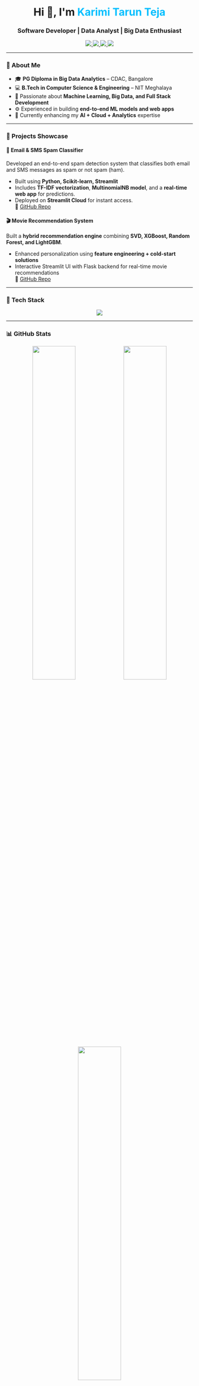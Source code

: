 <!-- Animated Header -->
<h1 align="center">Hi 👋, I'm <span style="color:#00BFFF;">Karimi Tarun Teja</span></h1>
<h3 align="center">Software Developer | Data Analyst | Big Data Enthusiast</h3>

<p align="center">
  <a href="mailto:taruntejakarimi@gmail.com">
    <img src="https://img.shields.io/badge/Email-D14836?style=for-the-badge&logo=gmail&logoColor=white"/>
  </a>
  <a href="https://www.linkedin.com/in/tarunteja/">
    <img src="https://img.shields.io/badge/LinkedIn-0077B5?style=for-the-badge&logo=linkedin&logoColor=white"/>
  </a>
  <a href="https://github.com/tarunkarimi">
    <img src="https://img.shields.io/badge/GitHub-000?style=for-the-badge&logo=github&logoColor=white"/>
  </a>
  <a href="https://tarunkarimi.github.io/Portfolio/">
    <img src="https://img.shields.io/badge/Portfolio-1DB954?style=for-the-badge&logo=google-chrome&logoColor=white"/>
  </a>
</p>

---

### 💫 About Me

- 🎓 **PG Diploma in Big Data Analytics** – CDAC, Bangalore  
- 💻 **B.Tech in Computer Science & Engineering** – NIT Meghalaya  
- 🧠 Passionate about **Machine Learning, Big Data, and Full Stack Development**  
- ⚙️ Experienced in building **end-to-end ML models and web apps**  
- 🚀 Currently enhancing my **AI + Cloud + Analytics** expertise  

---

### 🧠 Projects Showcase  

#### 📩 Email & SMS Spam Classifier  
Developed an end-to-end spam detection system that classifies both email and SMS messages as spam or not spam (ham).  
- Built using **Python, Scikit-learn, Streamlit**  
- Includes **TF-IDF vectorization**, **MultinomialNB model**, and a **real-time web app** for predictions.  
- Deployed on **Streamlit Cloud** for instant access.  
🔗 [GitHub Repo](https://github.com/tarunkarimi/Email-Sms-Spam-Classifier)

#### 🎬 Movie Recommendation System  
Built a **hybrid recommendation engine** combining **SVD, XGBoost, Random Forest, and LightGBM**.  
- Enhanced personalization using **feature engineering + cold-start solutions**  
- Interactive Streamlit UI with Flask backend for real-time movie recommendations  
🔗 [GitHub Repo](https://github.com/tarunkarimi/Movie-Recommendation-System)

---

### 🧰 Tech Stack  

<div align="center">

<style>
.icons img {
  transition: transform 0.3s ease, box-shadow 0.3s ease;
}
.icons img:hover {
  transform: scale(1.15);
  box-shadow: 0 0 15px #00bfff;
}
</style>

<div class="icons">
  <img src="https://skillicons.dev/icons?i=python,java,c,html,css,bootstrap,tailwind,streamlit,react,nodejs,mysql,mongodb,flask,hadoop,spark,git,github,vscode,postman,powerbi,tableau,excel" />
</div>

</div>

---

### 📊 GitHub Stats  

<p align="center">
  <img src="https://github-readme-stats.vercel.app/api?username=tarunkarimi&show_icons=true&theme=tokyonight&hide_border=true" width="48%"/>
  <img src="https://github-readme-streak-stats.herokuapp.com/?user=tarunkarimi&theme=tokyonight&hide_border=true" width="48%"/>
</p>

<p align="center">
  <img src="https://github-readme-stats.vercel.app/api/top-langs/?username=tarunkarimi&layout=compact&theme=tokyonight&hide_border=true" width="48%"/>
</p>

---

### ✨ Fun Fact  
> “I turn data into stories and code into impact.”

---

⭐️ From [Karimi Tarun Teja](https://github.com/tarunkarimi)
